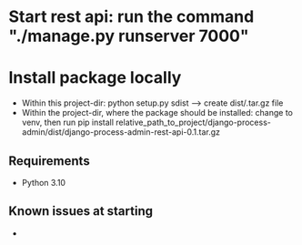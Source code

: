 # Start rest api: run the command "./manage.py runserver 7000" 

# Install package locally
- Within this project-dir: python setup.py sdist --> create dist/<name>.tar.gz file
- Within the project-dir, where the package should be installed: change to venv, then run pip install relative_path_to_project/django-process-admin/dist/django-process-admin-rest-api-0.1.tar.gz

## Requirements
- Python 3.10

## Known issues at starting
- 
